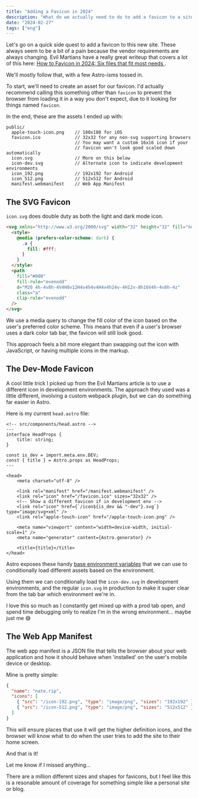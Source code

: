 ```yaml
---
title: "Adding a Favicon in 2024"
description: "What do we actually need to do to add a favicon to a site in 2024? With a little Astro flavor."
date: "2024-02-27"
tags: ["eng"]
---
```


Let's go on a quick side quest to add a favicon to this new site. These always seem to be a bit of a pain because the vendor requirements are always changing. Evil Martians have a really great writeup that covers a lot of this here: [How to Favicon in 2024: Six files that fit most needs
](https://evilmartians.com/chronicles/how-to-favicon-in-2021-six-files-that-fit-most-needs).

We'll mostly follow that, with a few Astro-isms tossed in.

To start, we'll need to create an asset for our favicon. I'd actually recommend calling this something other than `favicon` to prevent the browser from loading it in a way you don't expect, due to it looking for things named `favicon`.

In the end, these are the assets I ended up with:

```
public/
  apple-touch-icon.png    // 180x180 for iOS
  favicon.ico             // 32x32 for any non-svg supporting browsers
                          // You may want a custom 16x16 icon if your
                          // favicon won't look good scaled down automatically
  icon.svg                // More on this below
  icon-dev.svg            // Alternate icon to indicate development environments
  icon_192.png            // 192x192 for Android
  icon_512.png            // 512x512 for Android
  manifest.webmanifest    // Web App Manifest
```

## The SVG Favicon

`icon.svg` does double duty as both the light and dark mode icon.

```html
<svg xmlns="http://www.w3.org/2000/svg" width="32" height="32" fill="none">
  <style>
    @media (prefers-color-scheme: dark) {
      .a {
        fill: #fff;
      }
    }
  </style>
  <path
    fill="#000"
    fill-rule="evenodd"
    d="M20 4h-4v8h-4V4H8v12H4v4h4v4H4v4h24v-4H12v-8h16V4h-4v8h-4z"
    class="a"
    clip-rule="evenodd"
  />
</svg>
```

We use a media query to change the fill color of the icon based on the user's preferred color scheme. This means that even if a user's browser uses a dark color tab bar, the favicon will still look good.

This approach feels a bit more elegant than swapping out the icon with JavaScript, or having multiple icons in the markup.

## The Dev-Mode Favicon

A cool little trick I picked up from the Evil Martians article is to use a different icon in development environments. The approach they used was a little different, involving a custom webpack plugin, but we can do something far easier in Astro.

Here is my current `head.astro` file:

```astro
<!-- src/components/head.astro -->
---
interface HeadProps {
    title: string;
}

const is_dev = import.meta.env.DEV;
const { title } = Astro.props as HeadProps;
---

<head>
    <meta charset="utf-8" />

    <link rel="manifest" href="/manifest.webmanifest" />
    <link rel="icon" href="/favicon.ico" sizes="32x32" />
    <!-- Show a different favicon if in development env -->
    <link rel="icon" href={`/icon${is_dev && "-dev"}.svg`} type="image/svg+xml" />
    <link rel="apple-touch-icon" href="/apple-touch-icon.png" />

    <meta name="viewport" content="width=device-width, initial-scale=1" />
    <meta name="generator" content={Astro.generator} />

    <title>{title}</title>
</head>
```

Astro exposes these handy [base environment variables](https://docs.astro.build/en/guides/environment-variables/) that we can use to conditionally load different assets based on the environment.

Using them we can conditionally load the `icon-dev.svg` in development environments, and the regular `icon.svg` in production to make it super clear from the tab bar which environment we're in.

I love this so much as I constantly get mixed up with a prod tab open, and spend time debugging only to realize I'm in the wrong environment... maybe just me 😅

## The Web App Manifest

The web app manifest is a JSON file that tells the browser about your web application and how it should behave when 'installed' on the user's mobile device or desktop.

Mine is pretty simple:

```json
{
  "name": "nate.rip",
  "icons": [
    { "src": "/icon-192.png", "type": "image/png", "sizes": "192x192" },
    { "src": "/icon-512.png", "type": "image/png", "sizes": "512x512" }
  ]
}
```

This will ensure places that use it will get the higher definition icons, and the browser will know what to do when the user tries to add the site to their home screen.

And that is it!

Let me know if I missed anything...

There are a million different sizes and shapes for favicons, but I feel like this is a resonable amount of coverage for something simple like a personal site or blog.
